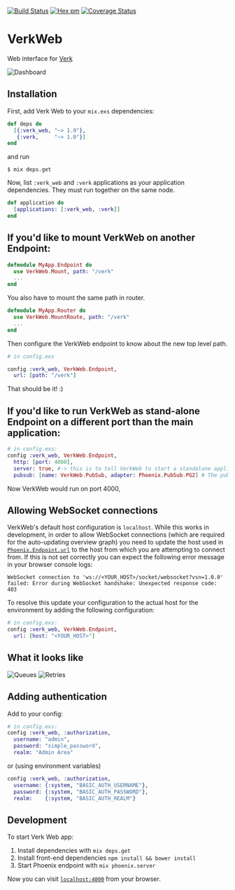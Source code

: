 [![Build Status](https://travis-ci.org/edgurgel/verk_web.svg?branch=master)](https://travis-ci.org/edgurgel/verk_web)
[![Hex pm](http://img.shields.io/hexpm/v/verk_web.svg?style=flat)](https://hex.pm/packages/verk_web)
[![Coverage Status](https://coveralls.io/repos/edgurgel/verk_web/badge.svg?branch=master&service=github)](https://coveralls.io/github/edgurgel/verk_web?branch=master)

# VerkWeb

Web interface for [Verk](https://github.com/edgurgel/verk)

![Dashboard](http://i.imgur.com/LsDKIVT.png)

## Installation

First, add Verk Web to your `mix.exs` dependencies:

```elixir
def deps do
  [{:verk_web, "~> 1.0"},
   {:verk,     "~> 1.0"}]
end
```

and run

```
$ mix deps.get
```

Now, list `:verk_web` and `:verk` applications as your application dependencies. They must run together on the same node.

```elixir
def application do
  [applications: [:verk_web, :verk]]
end
```

## If you'd like to mount VerkWeb on another Endpoint:

```elixir
defmodule MyApp.Endpoint do
  use VerkWeb.Mount, path: "/verk"
  ...
end
```

You also have to mount the same path in router.

```elixir
defmodule MyApp.Router do
  use VerkWeb.MountRoute, path: "/verk"
  ...
end
```

Then configure the VerkWeb endpoint to know about the new top level path.

```elixir
# in config.exs

config :verk_web, VerkWeb.Endpoint,
  url: [path: "/verk"]
```

That should be it! :)

## If you'd like to run VerkWeb as stand-alone Endpoint on a different port than the main application:

```elixir
# in config.exs:
config :verk_web, VerkWeb.Endpoint,
  http: [port: 4000],
  server: true, #-> this is to tell VerkWeb to start a standalone application!
  pubsub: [name: VerkWeb.PubSub, adapter: Phoenix.PubSub.PG2] # The pubsub adapter to use (default)
```
Now VerkWeb would run on port 4000,

## Allowing WebSocket connections

VerkWeb's default host configuration is `localhost`. While this works in development, in order to allow WebSocket connections (which are required for the auto-updating overview graph) you need to update the host used in [`Phoenix.Endpoint.url`](https://hexdocs.pm/phoenix/Phoenix.Endpoint.html) to the host from which you are attempting to connect from. If this is not set correctly you can expect the following error message in your browser console logs:

```
WebSocket connection to 'ws://<YOUR_HOST>/socket/websocket?vsn=1.0.0' failed: Error during WebSocket handshake: Unexpected response code: 403
```

To resolve this update your configuration to the actual host for the environment by adding the following configuration:

```elixir
# in config.exs:
config :verk_web, VerkWeb.Endpoint,
  url: [host: "<YOUR_HOST>"]
```

## What it looks like

![Queues](http://i.imgur.com/emoJ3ix.png)
![Retries](http://i.imgur.com/lAALwx4.png)

## Adding authentication

Add to your config:

```elixir
# in config.exs:
config :verk_web, :authorization,
  username: "admin",
  password: "simple_password",
  realm: "Admin Area"
```

or (using environment variables)

```elixir
config :verk_web, :authorization,
  username: {:system, "BASIC_AUTH_USERNAME"},
  password: {:system, "BASIC_AUTH_PASSWORD"},
  realm:    {:system, "BASIC_AUTH_REALM"}
```

## Development

To start Verk Web app:

  1. Install dependencies with `mix deps.get`
  1. Install front-end dependencies `npm install && bower install`
  1. Start Phoenix endpoint with `mix phoenix.server`

Now you can visit [`localhost:4000`](http://localhost:4000) from your browser.

